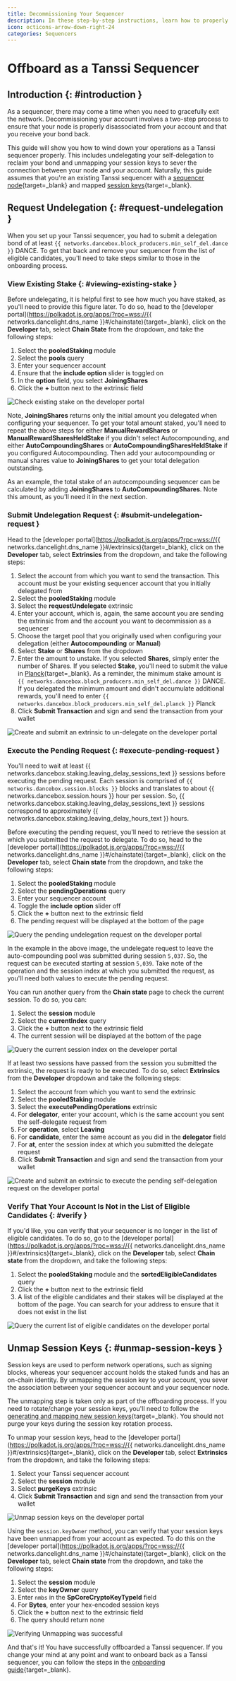 ```yaml
---
title: Decommissioning Your Sequencer
description: In these step-by-step instructions, learn how to properly offboard as a Tanssi sequencer, including unmapping your session keys and unstaking your bond.
icon: octicons-arrow-down-right-24
categories: Sequencers
---
```


# Offboard as a Tanssi Sequencer

## Introduction {: #introduction }

As a sequencer, there may come a time when you need to gracefully exit the network. Decommissioning your account involves a two-step process to ensure that your node is properly disassociated from your account and that you receive your bond back.

This guide will show you how to wind down your operations as a Tanssi sequencer properly. This includes undelegating your self-delegation to reclaim your bond and unmapping your session keys to sever the connection between your node and your account. Naturally, this guide assumes that you're an existing Tanssi sequencer with a [sequencer node](/node-operators/sequencers/onboarding/run-a-sequencer/){target=\_blank} and mapped [session keys](https://wiki.polkadot.network/docs/learn-keys#session-keys){target=\_blank}.

## Request Undelegation {: #request-undelegation }

When you set up your Tanssi sequencer, you had to submit a delegation bond of at least `{{ networks.dancebox.block_producers.min_self_del.dance }}` DANCE. To get that back and remove your sequencer from the list of eligible candidates, you'll need to take steps similar to those in the onboarding process.

### View Existing Stake {: #viewing-existing-stake }

Before undelegating, it is helpful first to see how much you have staked, as you'll need to provide this figure later. To do so, head to the [developer portal](https://polkadot.js.org/apps/?rpc=wss://{{ networks.dancelight.dns_name }}#/chainstate){target=\_blank}, click on the **Developer** tab, select **Chain State** from the dropdown, and take the following steps:

1. Select the **pooledStaking** module
2. Select the **pools** query
3. Enter your sequencer account
4. Ensure that the **include option** slider is toggled on
5. In the **option** field, you select **JoiningShares**
6. Click the **+** button next to the extrinsic field

![Check existing stake on the developer portal](/images/node-operators/sequencers/offboarding/account/account-1.webp)

Note, **JoiningShares** returns only the initial amount you delegated when configuring your sequencer. To get your total amount staked, you'll need to repeat the above steps for either **ManualRewardShares** or **ManualRewardSharesHeldStake** if you didn't select Autocompounding, and either **AutoCompoundingShares** or **AutoCompoundingSharesHeldStake** if you configured Autocompounding. Then add your autocompounding or manual shares value to **JoiningShares** to get your total delegation outstanding.

As an example, the total stake of an autocompounding sequencer can be calculated by adding **JoiningShares** to **AutoCompoundingShares**. Note this amount, as you'll need it in the next section.

### Submit Undelegation Request {: #submit-undelegation-request }

Head to the [developer portal](https://polkadot.js.org/apps/?rpc=wss://{{ networks.dancelight.dns_name }}#/extrinsics){target=\_blank}, click on the **Developer** tab, select **Extrinsics** from the dropdown, and take the following steps:

1. Select the account from which you want to send the transaction. This account must be your existing sequencer account that you initially delegated from
2. Select the **pooledStaking** module
3. Select the **requestUndelegate** extrinsic
4. Enter your account, which is, again, the same account you are sending the extrinsic from and the account you want to decommission as a sequencer
5. Choose the target pool that you originally used when configuring your delegation (either **Autocompounding** or **Manual**)
6. Select **Stake** or **Shares** from the dropdown
7. Enter the amount to unstake. If you selected **Shares**, simply enter the number of Shares. If you selected **Stake**, you'll need to submit the value in [Planck](https://wiki.polkadot.network/docs/learn-DOT#the-planck-unit){target=\_blank}. As a reminder, the minimum stake amount is `{{ networks.dancebox.block_producers.min_self_del.dance }}` DANCE. If you delegated the minimum amount and didn't accumulate additional rewards, you'll need to enter `{{ networks.dancebox.block_producers.min_self_del.planck }}` Planck
8. Click **Submit Transaction** and sign and send the transaction from your wallet

![Create and submit an extrinsic to un-delegate on the developer portal](/images/node-operators/sequencers/offboarding/account/account-2.webp)

### Execute the Pending Request {: #execute-pending-request }

You'll need to wait at least {{ networks.dancebox.staking.leaving_delay_sessions_text }} sessions before executing the pending request. Each session is comprised of `{{ networks.dancebox.session.blocks }}` blocks and translates to about {{ networks.dancebox.session.hours }} hour per session. So, {{ networks.dancebox.staking.leaving_delay_sessions_text }} sessions correspond to approximately {{ networks.dancebox.staking.leaving_delay_hours_text }} hours.

Before executing the pending request, you'll need to retrieve the session at which you submitted the request to delegate. To do so, head to the [developer portal](https://polkadot.js.org/apps/?rpc=wss://{{ networks.dancelight.dns_name }}#/chainstate){target=\_blank}, click on the **Developer** tab, select **Chain state** from the dropdown, and take the following steps:

1. Select the **pooledStaking** module
2. Select the **pendingOperations** query
3. Enter your sequencer account
4. Toggle the **include option** slider off
5. Click the **+** button next to the extrinsic field
6. The pending request will be displayed at the bottom of the page

![Query the pending undelegation request on the developer portal](/images/node-operators/sequencers/offboarding/account/account-3.webp)

In the example in the above image, the undelegate request to leave the auto-compounding pool was submitted during session `5,037`. So, the request can be executed starting at session `5,039`. Take note of the operation and the session index at which you submitted the request, as you'll need both values to execute the pending request.

You can run another query from the **Chain state** page to check the current session. To do so, you can:

1. Select the **session** module
2. Select the **currentIndex** query
3. Click the **+** button next to the extrinsic field
4. The current session will be displayed at the bottom of the page

![Query the current session index on the developer portal](/images/node-operators/sequencers/offboarding/account/account-4.webp)

If at least two sessions have passed from the session you submitted the extrinsic, the request is ready to be executed. To do so, select **Extrinsics** from the **Developer** dropdown and take the following steps:

1. Select the account from which you want to send the extrinsic
2. Select the **pooledStaking** module
3. Select the **executePendingOperations** extrinsic
4. For **delegator**, enter your account, which is the same account you sent the self-delegate request from
5. For **operation**, select **Leaving**
6. For **candidate**, enter the same account as you did in the **delegator** field
7. For **at**, enter the session index at which you submitted the delegate request
8. Click **Submit Transaction** and sign and send the transaction from your wallet

![Create and submit an extrinsic to execute the pending self-delegation request on the developer portal](/images/node-operators/sequencers/offboarding/account/account-5.webp)

### Verify That Your Account Is Not in the List of Eligible Candidates {: #verify }

If you'd like, you can verify that your sequencer is no longer in the list of eligible candidates. To do so, go to the [developer portal](https://polkadot.js.org/apps/?rpc=wss://{{ networks.dancelight.dns_name }}#/extrinsics){target=\_blank}, click on the **Developer** tab, select **Chain state** from the dropdown, and take the following steps:

1. Select the **pooledStaking** module and the **sortedEligibleCandidates** query
2. Click the **+** button next to the extrinsic field
3. A list of the eligible candidates and their stakes will be displayed at the bottom of the page. You can search for your address to ensure that it does not exist in the list

![Query the current list of eligible candidates on the developer portal](/images/node-operators/sequencers/offboarding/account/account-6.webp)

## Unmap Session Keys {: #unmap-session-keys }

Session keys are used to perform network operations, such as signing blocks, whereas your sequencer account holds the staked funds and has an on-chain identity. By unmapping the session key to your account, you sever the association between your sequencer account and your sequencer node.

The unmapping step is taken only as part of the offboarding process. If you need to rotate/change your session keys, you'll need to follow the [generating and mapping new session keys](/node-operators/sequencers/onboarding/account-setup/#map-session-keys){target=\_blank}. You should not purge your keys during the session key rotation process.

To unmap your session keys, head to the [developer portal](https://polkadot.js.org/apps/?rpc=wss://{{ networks.dancelight.dns_name }}#/extrinsics){target=\_blank}, click on the **Developer** tab, select **Extrinsics** from the dropdown, and take the following steps:

1. Select your Tanssi sequencer account
2. Select the **session** module
3. Select **purgeKeys** extrinsic
4. Click **Submit Transaction** and sign and send the transaction from your wallet

![Unmap session keys on the developer portal](/images/node-operators/sequencers/offboarding/account/account-7.webp)

Using the `session.keyOwner` method, you can verify that your session keys have been unmapped from your account as expected. To do this on the [developer portal](https://polkadot.js.org/apps/?rpc=wss://{{ networks.dancelight.dns_name }}#/chainstate){target=\_blank}, click on the **Developer** tab, select **Chain state** from the dropdown, and take the following steps:

1. Select the **session** module
2. Select the **keyOwner** query
3. Enter `nmbs` in the **SpCoreCryptoKeyTypeId** field
4. For **Bytes**, enter your hex-encoded session keys
5. Click the **+** button next to the extrinsic field
6. The query should return none

![Verifying Unmapping was successful](/images/node-operators/sequencers/offboarding/account/account-8.webp)

And that's it! You have successfully offboarded a Tanssi sequencer. If you change your mind at any point and want to onboard back as a Tanssi sequencer, you can follow the steps in the [onboarding guide](/node-operators/sequencers/onboarding/account-setup/){target=\_blank}.
